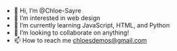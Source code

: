- 👋 Hi, I’m @Chloe-Sayre
- 👀 I’m interested in web design
- 🌱 I’m currently learning JavaScript, HTML, and Python
- 💞️ I’m looking to collaborate on anything!
- 📫 How to reach me chloesdemos@gmail.com

<!---
Chloe-Sayre/Chloe-Sayre is a ✨ special ✨ repository because its `README.md` (this file) appears on your GitHub profile.
You can click the Preview link to take a look at your changes.
--->
